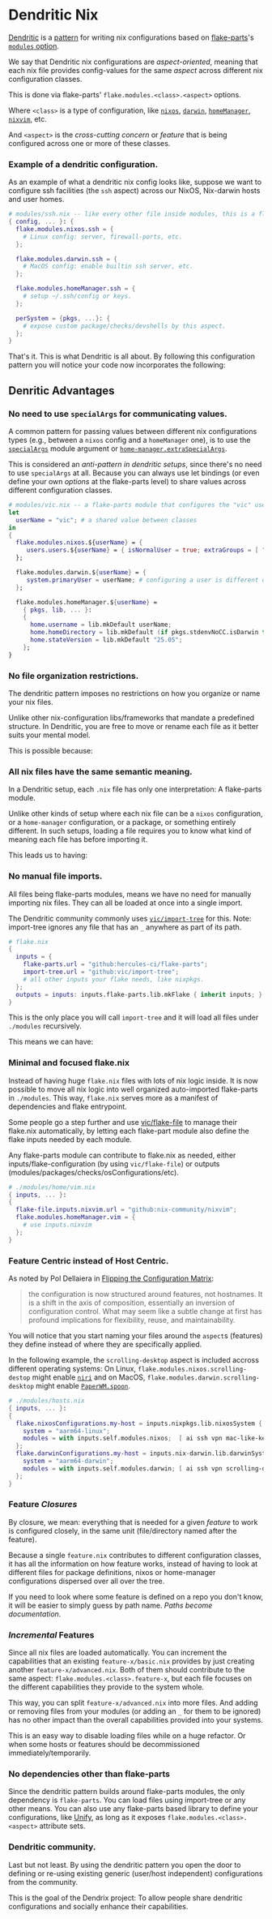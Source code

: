# Dendritic Nix

[Dendritic](https://github.com/mightyiam/dendritic) is a [pattern](https://discourse.nixos.org/t/pattern-every-file-is-a-flake-parts-module/61271) for writing nix configurations based on [flake-parts](https://flake.parts)'s [`modules` option](https://flake.parts/options/flake-parts-modules.html).

We say that Dendritic nix configurations are _aspect-oriented_, meaning that each nix file
provides config-values for the same _aspect_ across different nix configuration classes.

This is done via flake-parts' `flake.modules.<class>.<aspect>` options.

Where `<class>` is a type of configuration, like [`nixos`](https://nixos.org/manual/nixos/stable/options), [`darwin`](https://nix-darwin.github.io/nix-darwin/manual/), [`homeManager`](https://home-manager.dev/manual/23.11/options.xhtml), [`nixvim`](https://nix-community.github.io/nixvim/search/), etc.

And `<aspect>` is the _cross-cutting concern_ or _feature_ that is being configured across
one or more of these classes.

### Example of a dendritic configuration.

As an example of what a dendritic nix config looks like, suppose we want to configure ssh facilities
(the `ssh` aspect) across our NixOS, Nix-darwin hosts and user homes.

```nix
# modules/ssh.nix -- like every other file inside modules, this is a flake-parts module.
{ config, ... }: {
  flake.modules.nixos.ssh = {
    # Linux config: server, firewall-ports, etc.
  };

  flake.modules.darwin.ssh = {
    # MacOS config: enable builtin ssh server, etc.
  };

  flake.modules.homeManager.ssh = {
    # setup ~/.ssh/config or keys.
  };

  perSystem = {pkgs, ...}: {
    # expose custom package/checks/devshells by this aspect.
  };
}
```

That's it. This is what Dendritic is all about. By following this configuration pattern you
will notice your code now incorporates the following:

## Denritic Advantages

### No need to use `specialArgs` for communicating values.

A common pattern for passing values between different nix configurations types (e.g., between a `nixos` config and a `homeManager` one),
is to use the [`specialArgs`](https://nixos.org/manual/nixos/stable/options#opt-_module.args) module argument or [`home-manager.extraSpecialArgs`](https://home-manager.dev/manual/23.11/nixos-options.xhtml#nixos-opt-home-manager.extraSpecialArgs).

This is considered an _anti-pattern in dendritic setups_, since there's no need to use `specialArgs` at all. Because you can
always use let bindings (or even define your own _options_ at the flake-parts level) to share values across different configuration classes.

```nix
# modules/vic.nix -- a flake-parts module that configures the "vic" user aspect.
let
  userName = "vic"; # a shared value between classes
in
{
  flake.modules.nixos.${userName} = {
     users.users.${userName} = { isNormalUser = true; extraGroups = [ "wheel" ]; };
  };

  flake.modules.darwin.${userName} = {
     system.primaryUser = userName; # configuring a user is different on MacOS than on NixOS.
  };

  flake.modules.homeManager.${userName} =
    { pkgs, lib, ... }:
    {
      home.username = lib.mkDefault userName;
      home.homeDirectory = lib.mkDefault (if pkgs.stdenvNoCC.isDarwin then "/Users/${userName}" else "/home/${userName}");
      home.stateVersion = lib.mkDefault "25.05";
    };
}
```

### No file organization restrictions.

The dendritic pattern imposes no restrictions on how you organize or name your nix files.

Unlike other nix-configuration libs/frameworks that mandate a predefined structure. In Dendritic,
you are free to move or rename each file as it better suits your mental model.

This is possible because:

### All nix files have the same semantic meaning.

In a Dendritic setup, each `.nix` file has only one interpretation: A flake-parts module.

Unlike other kinds of setup where each nix file can be a `nixos` configuration, or a `home-manager` configuration, or
a package, or something entirely different. In such setups, loading a file requires you to know what kind of meaning
each file has before importing it.

This leads us to having:

### No manual file imports.

All files being flake-parts modules, means we have no need for manually importing nix files. They can all be
loaded at once into a single import.

The Dendritic community commonly uses [`vic/import-tree`](https://github.com/vic/import-tree) for this.
Note: import-tree ignores any file that has an `_` anywhere as part of its path.

```nix
# flake.nix
{
  inputs = {
    flake-parts.url = "github:hercules-ci/flake-parts";
    import-tree.url = "github:vic/import-tree";
    # all other inputs your flake needs, like nixpkgs.
  };
  outputs = inputs: inputs.flake-parts.lib.mkFlake { inherit inputs; } (inputs.import-tree ./modules);
}
```

This is the only place you will call `import-tree` and it will load all files under `./modules` recursively.

This means we can have:

### Minimal and focused flake.nix

Instead of having huge `flake.nix` files with lots of nix logic inside. It is now possible
to move all nix logic into well organized auto-imported flake-parts in `./modules`. This way, `flake.nix` serves more as a manifest of dependencies and flake entrypoint.

Some people go a step further and use [vic/flake-file](https://github.com/vic/flake-file) to manage their flake.nix automatically, by letting each flake-part module also define the flake inputs needed by each module.

Any flake-parts module can contribute to flake.nix as needed, either inputs/flake-configuration (by using `vic/flake-file`) or outputs (modules/packages/checks/osConfigurations/etc).

```nix
# ./modules/home/vim.nix
{ inputs, ... }:
{
  flake-file.inputs.nixvim.url = "github:nix-community/nixvim";
  flake.modules.homeManager.vim = {
    # use inputs.nixvim
  };
}
```

### Feature Centric instead of Host Centric.

As noted by Pol Dellaiera in [Flipping the Configuration Matrix](https://not-a-number.io/2025/refactoring-my-infrastructure-as-code-configurations/#flipping-the-configuration-matrix):

> the configuration is now structured around features, not hostnames. It is a shift in the axis of composition, essentially an inversion of configuration control. What may seem like a subtle change at first has profound implications for flexibility, reuse, and maintainability.

You will notice that you start naming your files around the `aspect`s (features) they define
instead of where they are specifically applied.

In the following example, the `scrolling-desktop` aspect is included accross different operating systems:
On Linux, `flake.modules.nixos.scrolling-destop` might enable [`niri`](https://variety4me.github.io/niri_docs/) and on MacOS, `flake.modules.darwin.scrolling-desktop` might enable [`PaperWM.spoon`](https://github.com/mogenson/PaperWM.spoon).

```nix
# ./modules/hosts.nix
{ inputs, ... }:
{
  flake.nixosConfigurations.my-host = inputs.nixpkgs.lib.nixosSystem {
    system = "aarm64-linux";
    modules = with inputs.self.modules.nixos;  [ ai ssh vpn mac-like-keyboard scrolling-desktop ];
  };
  flake.darwinConfigurations.my-host = inputs.nix-darwin.lib.darwinSystem {
    system = "aarm64-darwin";
    modules = with inputs.self.modules.darwin; [ ai ssh vpn scrolling-desktop ];
  };
}
```

### Feature _Closures_

By closure, we mean: everything that is needed for a given _feature_ to work is
configured closely, in the same unit (file/directory named after the feature).

Because a single `feature.nix` contributes to different configuration classes, it has all
the information on how feature works, instead of having to look at different files for
package definitions, nixos or home-manager configurations dispersed over all over the tree.

If you need to look where some feature is defined on a repo you don't know,
it will be easier to simply guess by path name. _Paths become documentation_.

### _Incremental_ Features

Since all nix files are loaded automatically. You can increment the capabilities that an
existing `feature-x/basic.nix` provides by just creating another `feature-x/advanced.nix`.
Both of them should contribute to the same aspect: `flake.modules.<class>.feature-x`, but
each file focuses on the different capabilities they provide to the system whole.

This way, you can split `feature-x/advanced.nix` into more files. And adding or removing
files from your modules (or adding an `_` for them to be ignored) has no
other impact than the overall capabilities provided into your systems.

This is an easy way to disable loading files while on a huge refactor. Or when some hosts
or features should be decommissioned immediately/temporarily.

### No dependencies other than flake-parts

Since the dendritic pattern builds around flake-parts modules, the only dependency is
`flake-parts`. You can load files using import-tree or any other means. You can also use
any flake-parts based library to define your configurations, like [Unify](https://codeberg.org/quasigod/unify),
as long as it exposes `flake.modules.<class>.<aspect>` attribute sets.

### Dendritic community.

Last but not least. By using the dendritic pattern you open the door to defining or re-using
existing generic (user/host independent) configurations from the community.

This is the goal of the Dendrix project: To allow people share dendritic configurations and
socially enhance their capabilities.
